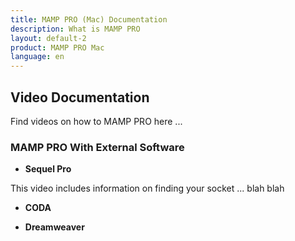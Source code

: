 ```yaml
---
title: MAMP PRO (Mac) Documentation
description: What is MAMP PRO
layout: default-2
product: MAMP PRO Mac
language: en
---
```


## Video Documentation

Find videos on how to MAMP PRO here ...

### MAMP PRO With External Software

*  **Sequel Pro** 

This video includes information on finding your socket ... blah blah

*  **CODA**

*  **Dreamweaver**


 
 
